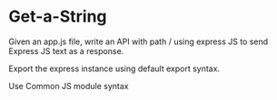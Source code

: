 # Get-a-String
Given an app.js file, write an API with path / using express JS to send Express JS text as a response.

Export the express instance using default export syntax.

Use Common JS module syntax
